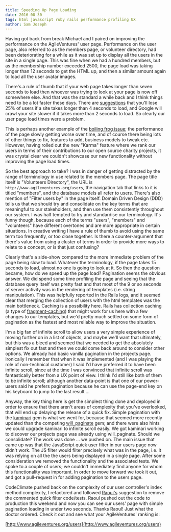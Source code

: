 ```yaml
---
title: Speeding Up Page Loading
date: 2016-08-30
tags: html javascript ruby rails performance profiling UX
author: Sam Joseph
---
```


Having got back from break Michael and I paired on improving the performance on the AgileVentures' user page.  Performance on the user page, also referred to as the members page, or volunteer directory, had been deteriorating for a while as it was set up to display all the users in the site in a single page.  This was fine when we had a hundred members, but as the membership number exceeded 2500, the page load was taking longer than 12 seconds to get the HTML up, and then a similar amount again to load all the user avatar images.

There's a rule of thumb that if your web page takes longer than seven seconds to load then whoever was trying to look at your page is now off somewhere else.  And that was the standard a while back and I think things need to be a lot faster these days.  There are [suggestions](http://www.hobo-web.co.uk/your-website-design-should-load-in-4-seconds/) that you'll lose 25% of users if a site takes longer than 4 seconds to load, and Google will crawl your site slower if it takes more than 2 seconds to load.  So clearly our user page load times were a problem.  

This is perhaps another example of the [boiling frog issue](http://blog.agileventures.org/did-we-boil-a-frog/); the performance of the page slowly getting worse over time, and of course there being lots of other things to fix, features to add, business models to tweak etc.  However, having rolled out the new "Karma" feature where we rank our users in terms of their contributions to our open source charity projects, it was crystal clear we couldn't showcase our new functionality without improving the page load times. 

So the best approach to take?  I was in danger of getting distracted by the range of terminology in use related to the members page.  The page title itself is "Volunteers Directory", the URL is `http://www.agileventures.org/users`, the navigation tab that links to it is titled "members", and the database models all refer to users.  There's also mention of "Filter users by" in the page itself.  Domain Driven Design (DDD) tells us that we should try and consolidate on the key terms that are meaningful to our stakeholders, and then use them consistently throughout our system. I was half tempted to try and standardise our terminology.  It's funny though, because each of the terms "users", "members" and "volunteers" have different overtones and are more appropriate in certain situations.  In creative writing I have a rule of thumb to avoid using the same term too frequently, or too close together.  Is there a counter-argument that there's value from using a cluster of terms in order to provide more ways to relate to a concept, or is that just confusing?

Clearly that's a side-show compared to the more immediate problem of the page being slow to load.  Whatever the terminology, if the page takes 15 seconds to load, almost no one is going to look at it.  So then the question became, how do we speed up the page load?  Pagination seems the obvious answer.  We did spend some time profiling the page and seeing that the database query itself was pretty fast and that most of the 9 or so seconds of server activity was in the rendering of templates (i.e. string manipulation). This was helpfully reported in the Rails logs, and it seemed clear that merging the collection of users with the html templates was the main bottleneck.  Caching is a possibility here.  Rails has collection caching (a type of [fragment-caching](http://guides.rubyonrails.org/caching_with_rails.html#fragment-caching)) that might work for us here with a few changes to our templates, but we'd pretty much settled on some form of pagination as the fastest and most reliable way to improve the situation.

I'm a big fan of infinite scroll to allow users a very simple experience of moving further on in a list of objects, and maybe we'll want that ultimately, but this was a bleed and seemed that we needed to get the absolutely simplest fix out fast and then we could come back around to consider other options.  We already had basic vanilla pagination in the projects page.  Ironically I remember that when it was implemented (and I was playing the role of non-technical customer) I said I'd have preferred it to have been infinite scroll, since at the time I was convinced that infinite scroll was fantastically better from a UX point of view.  I think I'd still like both of them to be infinite scroll; although another data-point is that one of our power-users said he prefers pagination because he can use the page-end key on his keyboard to jump to the last result ...

Anyway, the key thing here is get the simplest thing done and deployed in order to ensure that there aren't areas of complexity that you've overlooked, that will end up delaying the release of a quick fix.  Simple pagination with the [kaminari](https://github.com/amatsuda/kaminari) gem is what we went for, because that seemed more recently updated than the competing [will_paginate](https://github.com/mislav/will_paginate) gem; and there were also hints we could upgrade kaminari to infinite scroll easily.  We got kaminari working to discover our projects page was already using will_paginate.  Should we consolidate?  The work was done ... we pushed on.  The main issue that came up was that the JavaScript quick user filter in our users page now didn't work.  The JS filter would filter precisely what was in the page, i.e. it was relying on all the the users being displayed in a single page.  After some consideration we removed the functionality and the associated tests.  We spoke to a couple of users; we couldn't immediately find anyone for whom this functionality was important.  In order to move forward we took it out, and got a pull-request in for adding pagination to the users page.

CodeClimate pushed back on the complexity of our user controller's index method complexity, I refactored and followed [Raoul's](https://github.com/diraulo) suggestion to remove the commented quick filter code/tests.  Raoul pushed out the code to production this weekend and now you can see our users' page with simple pagination loading in under two seconds.  Thanks Raoul!  Just what the doctor ordered.  Check it out and see what your AgileVentures' ranking is:

[http://www.agileventures.org/users](http://www.agileventures.org/users)